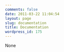 ```yaml
---
comments: false
date: 2011-03-22 11:04:54
layout: page
slug: documentation
title: Documentation
wordpress_id: 175
---
```


None
